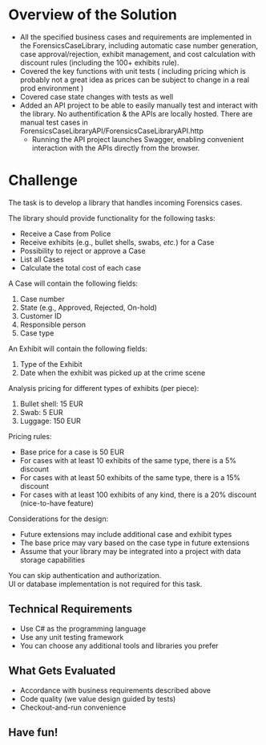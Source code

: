 # Overview of the Solution

* All the specified business cases and requirements are implemented in the ForensicsCaseLibrary, including automatic case number generation, case approval/rejection, exhibit management, and cost calculation with discount rules (including the 100+ exhibits rule).
* Covered the key functions with unit tests ( including pricing which is probably not a great idea as prices can be subject to change in a real prod environment )
* Covered case state changes with tests as well
* Added an API project to be able to easily manually test and interact with the library. No authentification & the APIs are locally hosted. There are manual test cases in ForensicsCaseLibraryAPI/ForensicsCaseLibraryAPI.http
  * Running the API project launches Swagger, enabling convenient interaction with the APIs directly from the browser.

# Challenge

The task is to develop a library that handles incoming Forensics cases.

The library should provide functionality for the following tasks:
* Receive a Case from Police
* Receive exhibits (e.g., bullet shells, swabs, _etc._) for a Case
* Possibility to reject or approve a Case
* List all Cases
* Calculate the total cost of each case

A Case will contain the following fields:
1. Case number
2. State (e.g., Approved, Rejected, On-hold)
3. Customer ID
4. Responsible person
5. Case type

An Exhibit will contain the following fields:
1. Type of the Exhibit
2. Date when the exhibit was picked up at the crime scene

Analysis pricing for different types of exhibits (per piece):
1. Bullet shell: 15 EUR
2. Swab: 5 EUR
3. Luggage: 150 EUR

Pricing rules:
* Base price for a case is 50 EUR
* For cases with at least 10 exhibits of the same type, there is a 5% discount
* For cases with at least 50 exhibits of the same type, there is a 15% discount
* For cases with at least 100 exhibits of any kind, there is a 20% discount (nice-to-have feature)

Considerations for the design:
* Future extensions may include additional case and exhibit types
* The base price may vary based on the case type in future extensions
* Assume that your library may be integrated into a project with data storage capabilities

You can skip authentication and authorization.  
UI or database implementation is not required for this task.

## Technical Requirements
* Use C# as the programming language
* Use any unit testing framework
* You can choose any additional tools and libraries you prefer

## What Gets Evaluated
* Accordance with business requirements described above
* Code quality (we value design guided by tests)
* Checkout-and-run convenience

## Have fun!
